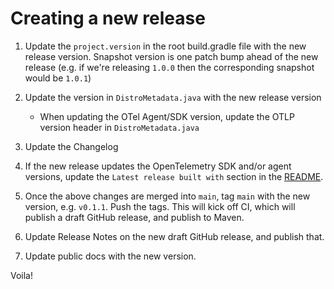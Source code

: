 # Creating a new release

1. Update the `project.version` in the root build.gradle file with the new release version. Snapshot version is one patch bump ahead of the new release (e.g. if we're releasing `1.0.0` then the corresponding snapshot would be `1.0.1`)

2. Update the version in `DistroMetadata.java` with the new release version
    -  When updating the OTel Agent/SDK version, update the OTLP version header in `DistroMetadata.java`

3. Update the Changelog

4. If the new release updates the OpenTelemetry SDK and/or agent versions, update the `Latest release built with` section in the [README](./README.md).

5. Once the above changes are merged into `main`, tag `main` with the new version, e.g. `v0.1.1`. Push the tags. This will kick off CI, which will publish a draft GitHub release, and publish to Maven.

6. Update Release Notes on the new draft GitHub release, and publish that.

7. Update public docs with the new version.

Voila!
